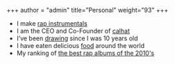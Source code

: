 +++
author = "admin"
title="Personal"
weight="93"
+++

* I make [<u>rap instrumentals</u>](/music/)</u>
* I am the CEO and Co-Founder of [<u>calhat</u>](/calhat/)
* I’ve been [<u>drawing</u>](/art/) since I was 10 years old
* I have eaten delicious [<u>food</u>](/food/) around the world
* My ranking of [<u>the best rap albums of the 2010's</u>](/albums2010s/)
